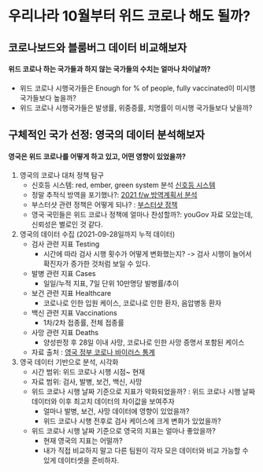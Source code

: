 # 우리나라 10월부터 위드 코로나 해도 될까?
## 코로나보드와 블룸버그 데이터 비교해보자
#### 위드 코로나 하는 국가들과 하지 않는 국가들의 수치는 얼마나 차이날까?
* 위드 코로나 시행국가들은 Enough for % of people, fully vaccinated이 미시행 국가들보다 높을까?
* 위드 코로나 시행국가들은 발생률, 위중증률, 치명률이 미시행 국가들보다 낮을까?
## 구체적인 국가 선정: 영국의 데이터 분석해보자
#### 영국은 위드 코로나를 어떻게 하고 있고, 어떤 영향이 있었을까?

1. 영국의 코로나 대처 정책 탐구
    * 신호등 시스템: red, ember, green system 분석 [신호등 시스템](https://www.gov.uk/guidance/red-amber-and-green-list-rules-for-entering-england)
    * 정말 추적식 방역을 포기했나?: [2021 f/w 방역계획서 분석](https://www.gov.uk/government/publications/covid-19-response-autumn-and-winter-plan-2021/covid-19-response-autumn-and-winter-plan-2021#introduction)
    * 부스터샷 관련 정책은 어떻게 되나? : [부스터샷 정책](https://www.nhs.uk/conditions/coronavirus-covid-19/coronavirus-vaccination/coronavirus-booster-vaccine/)
    * 영국 국민들은 위드 코로나 정책에 얼마나 찬성할까?: youGov 자료 모았는데, 신뢰성은 별로인 것 같다.
2. 영국의 데이터 수집 (2021-09-28일까지 누적 데이터)
    * 검사 관련 지표 Testing
        + 시간에 따라 검사 시행 횟수가 어떻게 변화했는지? -> 검사 시행이 늘어서 확진자가 증가한 것처럼 보일 수 있다.
    * 발병 관련 지표 Cases
        + 일일/누적 지표, 7일 단위 10만명당 발병률/추이
    * 보건 관련 지표 Healthcare
        + 코로나로 인한 입원 케이스, 코로나로 인한 환자, 음압병동 환자
    * 백신 관련 지표 Vaccinations
        + 1차/2차 접종률, 전체 접종률
    * 사망 관련 지표 Deaths
        + 양성판정 후 28일 이내 사망, 코로나로 인한 사망 증명서 포함된 케이스
    * 자료 출처 : [영국 정부 코로나 바이러스 통계](https://coronavirus.data.gov.uk/details/)
3. 영국 데이터 기반으로 분석, 시각화
    * 시간 범위: 위드 코로나 시행 시점~ 현재
    * 자료 범위: 검사, 발병, 보건, 백신, 사망
    * 위드 코로나 시행 날짜 기준으로 지표가 악화되었을까? : 위드 코로나 시행 날짜 데이터와 이후 최고치 데이터의 차이값을 보여주자
        + 얼마나 발병, 보건, 사망 데이터에 영향이 있었을까?
        + 위드 코로나 시행 전후로 검사 케이스에 크게 변화가 있었을까?
    * 위드 코로나 시행 날짜 기준으로 영국의 지표는 얼마나 좋았을까?
        + 현재 영국의 지표는 어떨까?
        + 내가 직접 비교하지 말고 다른 팀원이 각자 모은 데이터와 비교 가능할 수 있게 데이터셋을 준비하자.